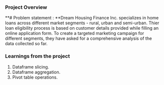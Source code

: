 ### Project Overview

 **# Problem statement : **Dream Housing Finance Inc. specializes in home loans across different market segments - rural, urban and semi-urban. Thier loan eligibility process is based on customer details provided while filling an online application form. To create a targeted marketing campaign for different segments, they have asked for a comprehensive analysis of the data collected so far.





### Learnings from the project

 1. Dataframe slicing.
2. Dataframe aggregation.
3. Pivot table operations.


